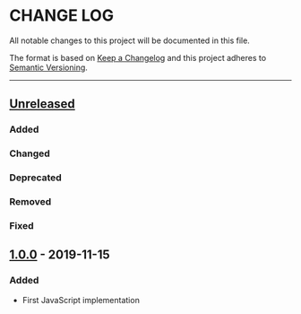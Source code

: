 # CHANGE LOG
All notable changes to this project will be documented in this file.

The format is based on [Keep a Changelog](http://keepachangelog.com/)
and this project adheres to [Semantic Versioning](http://semver.org/).

----
## [Unreleased]

### Added

### Changed

### Deprecated

### Removed

### Fixed

## [1.0.0] - 2019-11-15

### Added

* First JavaScript implementation

<!-- Releases -->
[Unreleased]: https://github.com/cucumber/cucumber/compare/cucumber-query/v1.0.0...master
[1.0.0]:      https://github.com/cucumber/cucumber/releases/tag/cucumber-query/v1.0.0
[1.0.0]:      https://github.com/cucumber/cucumber/releases/tag/cucumber-query/v1.0.0

<!-- Contributors in alphabetical order -->
[aslakhellesoy]:    https://github.com/aslakhellesoy
